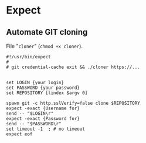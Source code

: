 # Expect

## Automate GIT cloning

File "`cloner`" (`chmod +x cloner`).

```
#!/usr/bin/expect
#
# git credential-cache exit && ./cloner https://...


set LOGIN {your login}
set PASSWORD {your password}
set REPOSITORY [lindex $argv 0]

spawn git -c http.sslVerify=false clone $REPOSITORY
expect -exact {Username for}
send -- "$LOGIN\r"
expect -exact {Password for}
send -- "$PASSWORD\r"
set timeout -1  ; # no timeout
expect eof
```


